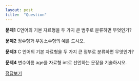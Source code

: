 ```yaml
---
layout: post
title:  "Question"
---
```


**문제1**
C언어의 기본 자료형을 두 가지 큰 범주로 분류하면 무엇인가?

**문제2**
정수형과 부동소수형의 예를 드시오.

**문제3**
C 언어의 기본 자료형을 두 가지 큰 점부로 분류하면 무엇인가?

**문제4**
변수이름 age를 자료형 int로 선언하는 문장을 기술하시오.


[정답보기](http://blog.naver.com/puyu1004/120173981098)
